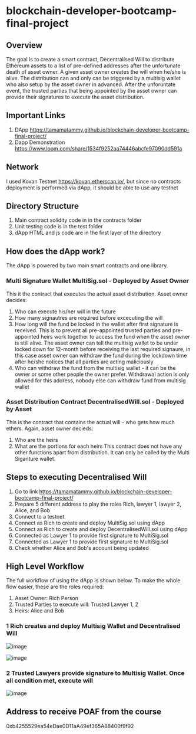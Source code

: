 # blockchain-developer-bootcamp-final-project
## Overview
The goal is to create a smart contract, Decentralised Will to distribute Ethereum assets to a list of pre-defined addresses after the unfortunate death of asset owner. A given asset owner creates the will when he/she is alive. The distribution can and only can be triggered by a multisig wallet who also setup by the asset owner in advanced. After the unforuntate event, the trusted parties that being appointed by the asset owner can provide their signatures to execute the asset distribution.

## Important Links
1. DApp https://tamamatammy.github.io/blockchain-developer-bootcamp-final-project/
2. Dapp Demonstration https://www.loom.com/share/1534f9252aa74446abcfe97090dd591a 

## Network
I used Kovan Testnet https://kovan.etherscan.io/, but since no contracts deployment is performed via dApp, it should be able to use any testnet

## Directory Structure
1. Main contract solidity code in in the contracts folder
2. Unit testing code is in the test folder
3. dApp HTML and js code are in the first layer of the directory

## How does the dApp work?
The dApp is powered by two main smart contracts and one library. 
### Multi Signature Wallet MultiSig.sol - Deployed by Asset Owner
This it the contract that executes the actual asset distribution. Asset owner decides: 
1. Who can execute his/her will in the future
2. How many signautres are required before excecuting the will
3. How long will the fund be locked in the wallet after first signature is received. This is to prevent all pre-appointed trusted parties and pre-appointed heirs work together to access the fund when the asset owner is still alive. The asset owner can tell the multisig wallet to be under locked down for 12-month before receiving the last required signaure, in this case asset owner can withdraw the fund during the lockdown time after he/she notices that all parties are acting maliciously
4. Who can withdraw the fund from the multisig wallet - it can be the owner or some other people the owner prefer. Withdrawal action is only allowed for this address, nobody else can withdraw fund from multisig wallet

### Asset Distribution Contract DecentralisedWill.sol - Deployed by Asset
This is the contract that contains the actual will - who gets how much ethers. Again, asset owner decieds:
1. Who are the heirs
2. What are the portions for each heirs
This contract does not have any other functions apart from distribution. It can only be called by the Multi Siganture wallet.

## Steps to executing Decentralised Will
1. Go to link  https://tamamatammy.github.io/blockchain-developer-bootcamp-final-project/
2. Prepare 5 different address to play the roles Rich, lawyer 1, lawyer 2, Alice, and Bob
3. Connect to a testnet
4. Connect as Rich to create and deploy MultiSig.sol using dApp
5. Connect as Rich to create and deploy DecentralisedWill.sol using dApp
6. Connected as Lawyer 1 to provide first signature to MultiSig.sol
7. Connected as Lawyer 1 to provide first signature to MultiSig.sol
8. Check whether Alice and Bob's account being updated

## High Level Workflow
The full workflow of using the dApp is shown below. To make the whole flow easier, these are the roles required:
1. Asset Owner: Rich Person
2. Trusted Parties to execute will: Trusted Lawyer 1, 2
3. Heirs: Alice and Bob
### 1 Rich creates and deploy Multisig Wallet and Decentralised Will

![image](https://user-images.githubusercontent.com/50827444/148867292-aeeb22e5-9df2-4a6f-ba7b-201f9c46133d.png)

![image](https://user-images.githubusercontent.com/50827444/148867307-6f991883-9002-414b-9fde-9831c5138851.png)

### 2 Trusted Lawyers provide signature to Multisig Wallet. Once all condition met, execute will

![image](https://user-images.githubusercontent.com/50827444/148706379-fc60866b-7fff-4ce0-a2bb-3a820bdcca9e.png)

## Address to receive POAF from the course
0xb4255529ea54eDae0D11aA49ef365A88400f9f92

